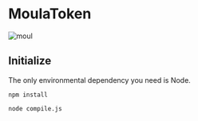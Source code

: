 # MoulaToken
![moul](https://user-images.githubusercontent.com/26382911/147583032-58f2d1f7-c643-4af6-a911-b8ac07e4a3ba.png)

Initialize
----------

The only environmental dependency you need is Node.
 ````
 npm install
 
 node compile.js
 ````
